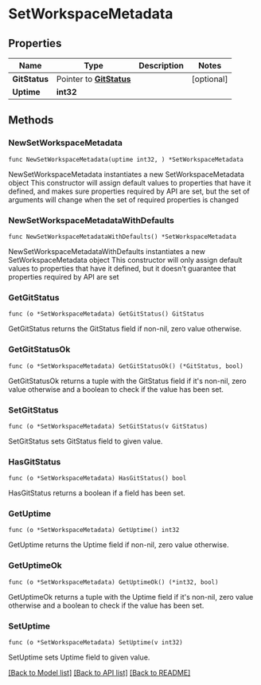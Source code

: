 # SetWorkspaceMetadata

## Properties

Name | Type | Description | Notes
------------ | ------------- | ------------- | -------------
**GitStatus** | Pointer to [**GitStatus**](GitStatus.md) |  | [optional] 
**Uptime** | **int32** |  | 

## Methods

### NewSetWorkspaceMetadata

`func NewSetWorkspaceMetadata(uptime int32, ) *SetWorkspaceMetadata`

NewSetWorkspaceMetadata instantiates a new SetWorkspaceMetadata object
This constructor will assign default values to properties that have it defined,
and makes sure properties required by API are set, but the set of arguments
will change when the set of required properties is changed

### NewSetWorkspaceMetadataWithDefaults

`func NewSetWorkspaceMetadataWithDefaults() *SetWorkspaceMetadata`

NewSetWorkspaceMetadataWithDefaults instantiates a new SetWorkspaceMetadata object
This constructor will only assign default values to properties that have it defined,
but it doesn't guarantee that properties required by API are set

### GetGitStatus

`func (o *SetWorkspaceMetadata) GetGitStatus() GitStatus`

GetGitStatus returns the GitStatus field if non-nil, zero value otherwise.

### GetGitStatusOk

`func (o *SetWorkspaceMetadata) GetGitStatusOk() (*GitStatus, bool)`

GetGitStatusOk returns a tuple with the GitStatus field if it's non-nil, zero value otherwise
and a boolean to check if the value has been set.

### SetGitStatus

`func (o *SetWorkspaceMetadata) SetGitStatus(v GitStatus)`

SetGitStatus sets GitStatus field to given value.

### HasGitStatus

`func (o *SetWorkspaceMetadata) HasGitStatus() bool`

HasGitStatus returns a boolean if a field has been set.

### GetUptime

`func (o *SetWorkspaceMetadata) GetUptime() int32`

GetUptime returns the Uptime field if non-nil, zero value otherwise.

### GetUptimeOk

`func (o *SetWorkspaceMetadata) GetUptimeOk() (*int32, bool)`

GetUptimeOk returns a tuple with the Uptime field if it's non-nil, zero value otherwise
and a boolean to check if the value has been set.

### SetUptime

`func (o *SetWorkspaceMetadata) SetUptime(v int32)`

SetUptime sets Uptime field to given value.



[[Back to Model list]](../README.md#documentation-for-models) [[Back to API list]](../README.md#documentation-for-api-endpoints) [[Back to README]](../README.md)


